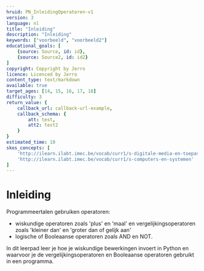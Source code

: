 ```yaml
---
hruid: PN_InleidingOperatoren-v1
version: 3
language: nl
title: "Inleiding"
description: "Inleiding"
keywords: ["voorbeeld", "voorbeeld2"]
educational_goals: [
    {source: Source, id: id}, 
    {source: Source2, id: id2}
]
copyright: Copyright by Jerro
licence: Licenced by Jerro
content_type: text/markdown
available: true
target_ages: [14, 15, 16, 17, 18]
difficulty: 3
return_value: {
    callback_url: callback-url-example,
    callback_schema: {
        att: test,
        att2: test2
    }
}
estimated_time: 10
skos_concepts: [
    'http://ilearn.ilabt.imec.be/vocab/curr1/s-digitale-media-en-toepassingen', 
    'http://ilearn.ilabt.imec.be/vocab/curr1/s-computers-en-systemen'
]
---
```


# Inleiding

Programmeertalen gebruiken operatoren:
* wiskundige operatoren zoals 'plus' en 'maal' en vergelijkingsoperatoren zoals 'kleiner dan' en 'groter dan of gelijk aan'
* logische of Booleaanse operatoren zoals AND en NOT.

In dit leerpad leer je hoe je wiskundige bewerkingen invoert in Python en waarvoor je de vergelijkingsoperatoren en Booleaanse operatoren gebruikt in een programma.
